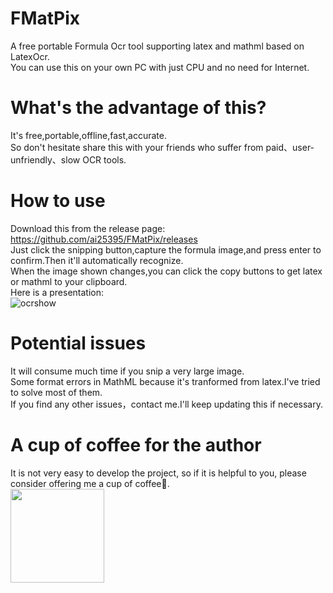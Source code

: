 # FMatPix
A free portable Formula Ocr tool supporting latex and mathml based on LatexOcr.<br>
You can use this on your own PC with just CPU and no need for Internet.

# What's the advantage of this?
It's free,portable,offline,fast,accurate.<br>
So don't hesitate share this with your friends who suffer from paid、user-unfriendly、slow OCR tools.

# How to use
Download this from the release page: https://github.com/ai25395/FMatPix/releases <br>
Just click the snipping button,capture the formula image,and press enter to confirm.Then it'll automatically recognize. <br>
When the image shown changes,you can click the copy buttons to get latex or mathml to your clipboard.<br>
Here is a presentation:<br>
![ocrshow](https://github.com/user-attachments/assets/b6c1032e-421e-4f3c-8fb9-d734cfc0b78b)

# Potential issues
It will consume much time if you snip a very large image.<br>
Some format errors in MathML because it's tranformed from latex.I've tried to solve most of them.<br>
If you find any other issues，contact me.I'll keep updating this if necessary.<br>

# A cup of coffee for the author
It is not very easy to develop the project, so if it is helpful to you, please consider offering me a cup of coffee🥤.<br>
<img src='https://github.com/user-attachments/assets/7ce31ebd-01fe-430b-8d73-d6be98e89d49' width = '150px' height='150px'>

